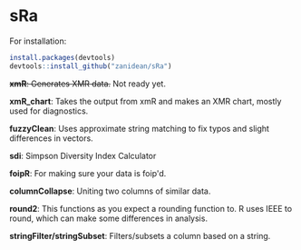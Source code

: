 # **sRa**

For installation: 
``` R
install.packages(devtools)
devtools::install_github("zanidean/sRa")
```
~~**xmR**: Generates XMR data.~~ Not ready yet.

**xmR_chart**: Takes the output from xmR and makes an XMR chart, mostly used for diagnostics.

**fuzzyClean**: Uses approximate string matching to fix typos and slight differences in vectors.

**sdi**: Simpson Diversity Index Calculator

**foipR**: For making sure your data is foip'd.

**columnCollapse**: Uniting two columns of similar data.

**round2**: This functions as you expect a rounding function to. R uses IEEE to round, which can make some differences in analysis.

**stringFilter/stringSubset**: Filters/subsets a column based on a string.
